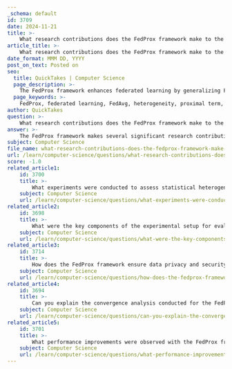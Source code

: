 ```yaml
---
_schema: default
id: 3709
date: 2024-11-21
title: >-
    What research contributions does the FedProx framework make to the field of federated learning?
article_title: >-
    What research contributions does the FedProx framework make to the field of federated learning?
date_format: MMM DD, YYYY
post_on_text: Posted on
seo:
  title: QuickTakes | Computer Science
  page_description: >-
    The FedProx framework enhances federated learning by generalizing FedAvg, addressing system and statistical heterogeneity, allowing variable local work, incorporating a proximal term for stability, providing convergence guarantees, and demonstrating improved performance in empirical evaluations.
  page_keywords: >-
    FedProx, federated learning, FedAvg, heterogeneity, proximal term, local work variability, convergence guarantees, empirical evaluation, communication cost, performance improvement
author: QuickTakes
question: >-
    What research contributions does the FedProx framework make to the field of federated learning?
answer: >-
    The FedProx framework makes several significant research contributions to the field of federated learning, particularly in addressing the challenges posed by systems and statistical heterogeneity. Here are the key contributions:\n\n1. **Generalization of FedAvg**: FedProx can be viewed as a generalization and re-parametrization of FedAvg, which is the current state-of-the-art method for federated learning. This re-parameterization introduces minor modifications that enhance the framework's ability to handle heterogeneity in federated networks.\n\n2. **Handling Heterogeneity**: One of the primary motivations behind FedProx is to tackle the inherent heterogeneity in federated networks. This includes both systems heterogeneity (variability in device characteristics) and statistical heterogeneity (non-identically distributed data across devices). FedProx is designed to accommodate these variations effectively.\n\n3. **Local Work Variability**: FedProx allows for variable amounts of local work to be performed across different devices. This flexibility is crucial in real-world scenarios where devices may have different computational capabilities and availability.\n\n4. **Proximal Term for Stability**: The framework incorporates a proximal term, which helps stabilize the optimization process. This term mitigates the effects of local updates that may diverge significantly due to the heterogeneity of data and systems, leading to improved convergence properties.\n\n5. **Convergence Guarantees**: FedProx provides theoretical convergence guarantees, which are essential for ensuring that the learning process is robust and reliable, even in the presence of heterogeneous data distributions.\n\n6. **Empirical Evaluation**: The framework has been subjected to thorough empirical evaluation on a variety of synthetic and real-world federated datasets. These evaluations demonstrate the improved robustness and stability of FedProx compared to FedAvg, particularly in heterogeneous environments.\n\n7. **Low Communication Cost**: FedProx is designed with implementation simplicity and low communication cost in mind, making it practical for deployment in federated learning scenarios where bandwidth may be limited.\n\n8. **Performance Improvement**: The empirical results validate the theoretical analysis and show that FedProx outperforms FedAvg in terms of performance in heterogeneous networks, making it a valuable contribution to the field.\n\nIn summary, FedProx addresses critical challenges in federated learning by providing a robust framework that enhances the performance and stability of learning algorithms in heterogeneous environments, thereby contributing significantly to the advancement of distributed optimization and machine learning models.
subject: Computer Science
file_name: what-research-contributions-does-the-fedprox-framework-make-to-the-field-of-federated-learning.md
url: /learn/computer-science/questions/what-research-contributions-does-the-fedprox-framework-make-to-the-field-of-federated-learning
score: -1.0
related_article1:
    id: 3700
    title: >-
        What experiments were conducted to assess statistical heterogeneity in FedProx?
    subject: Computer Science
    url: /learn/computer-science/questions/what-experiments-were-conducted-to-assess-statistical-heterogeneity-in-fedprox
related_article2:
    id: 3698
    title: >-
        What were the key components of the experimental setup for evaluating FedProx?
    subject: Computer Science
    url: /learn/computer-science/questions/what-were-the-key-components-of-the-experimental-setup-for-evaluating-fedprox
related_article3:
    id: 3714
    title: >-
        How does the FedProx framework ensure data privacy and security?
    subject: Computer Science
    url: /learn/computer-science/questions/how-does-the-fedprox-framework-ensure-data-privacy-and-security
related_article4:
    id: 3694
    title: >-
        Can you explain the convergence analysis conducted for the FedProx framework?
    subject: Computer Science
    url: /learn/computer-science/questions/can-you-explain-the-convergence-analysis-conducted-for-the-fedprox-framework
related_article5:
    id: 3701
    title: >-
        What performance improvements were observed with the FedProx framework?
    subject: Computer Science
    url: /learn/computer-science/questions/what-performance-improvements-were-observed-with-the-fedprox-framework
---
```


&nbsp;